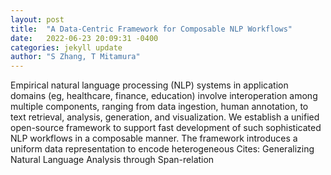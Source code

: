 ```yaml
---
layout: post
title:  "A Data-Centric Framework for Composable NLP Workflows"
date:   2022-06-23 20:09:31 -0400
categories: jekyll update
author: "S Zhang, T Mitamura"
---
```

Empirical natural language processing (NLP) systems in application domains (eg, healthcare, finance, education) involve interoperation among multiple components, ranging from data ingestion, human annotation, to text retrieval, analysis, generation, and visualization. We establish a unified open-source framework to support fast development of such sophisticated NLP workflows in a composable manner. The framework introduces a uniform data representation to encode heterogeneous  Cites: Generalizing Natural Language Analysis through Span-relation